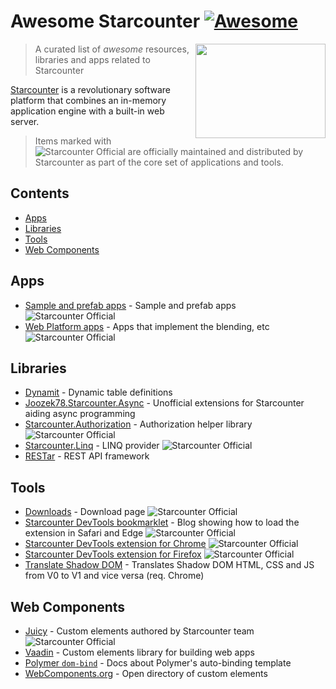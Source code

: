 # Awesome Starcounter [![Awesome](https://awesome.re/badge.svg)](https://awesome.re)

<a href="https://www.starcounter.io"><img src="https://cdn.rawgit.com/starcounter/awesome-starcounter/master/images/starcounter-logo.png" height="151" width="208" align="right"></a>

> A curated list of _awesome_ resources, libraries and apps related to Starcounter

[Starcounter](http://starcounter.io/) is a revolutionary software platform that combines an in-memory application engine with a built-in web server.

> Items marked with ![Starcounter Official][Starcounter Official] are officially maintained and distributed by Starcounter as part of the core set of applications and tools.

## Contents

- [Apps](#apps)
- [Libraries](#libraries)
- [Tools](#tools)
- [Web Components](#web-components)

## Apps

- [Sample and prefab apps](https://github.com/StarcounterApps) - Sample and prefab apps ![Starcounter Official][Starcounter Official]
- [Web Platform apps](https://github.com/search?utf8=%E2%9C%93&q=topic%3Aweb-platform-team+topic%3Aapp+org%3AStarcounter+fork%3Atrue&type=) - Apps that implement the blending, etc ![Starcounter Official][Starcounter Official]

## Libraries

- [Dynamit](https://www.nuget.org/packages/Dynamit/) - Dynamic table definitions
- [Joozek78.Starcounter.Async](https://www.nuget.org/packages/Joozek78.Starcounter.Async/) - Unofficial extensions for Starcounter aiding async programming
- [Starcounter.Authorization](https://www.nuget.org/packages/Starcounter.Authorization/) - Authorization helper library ![Starcounter Official][Starcounter Official]
- [Starcounter.Linq](https://www.nuget.org/packages/Starcounter.Linq/) - LINQ provider ![Starcounter Official][Starcounter Official]
- [RESTar](https://www.nuget.org/packages/RESTar/) - REST API framework

## Tools

- [Downloads](http://downloads.starcounter.com/) - Download page ![Starcounter Official][Starcounter Official]
- [Starcounter DevTools bookmarklet](https://starcounter.io/starcounter-devtools-extension/) - Blog showing how to load the extension in Safari and Edge ![Starcounter Official][Starcounter Official]
- [Starcounter DevTools extension for Chrome](https://chrome.google.com/webstore/detail/starcounter-devtools/mpchkilmmalfopikamgellgdgoidhmnh) ![Starcounter Official][Starcounter Official] 
- [Starcounter DevTools extension for Firefox](https://addons.mozilla.org/en-US/firefox/addon/starcounter-devtools/) ![Starcounter Official][Starcounter Official]
- [Translate Shadow DOM](https://tomalec.github.io/Translate-ShadowDOM/) - Translates Shadow DOM HTML, CSS and JS from V0 to V1 and vice versa (req. Chrome)

## Web Components

- [Juicy](https://github.com/Juicy) - Custom elements authored by Starcounter team ![Starcounter Official][Starcounter Official]
- [Vaadin](https://vaadin.com/elements) - Custom elements library for building web apps
- [Polymer `dom-bind`](https://www.polymer-project.org/1.0/docs/devguide/templates) - Docs about Polymer's auto-binding template
- [WebComponents.org](https://www.webcomponents.org/) - Open directory of custom elements

[Starcounter Official]: https://cdn.rawgit.com/starcounter/awesome-starcounter/master/images/starcounter-official-small.svg
